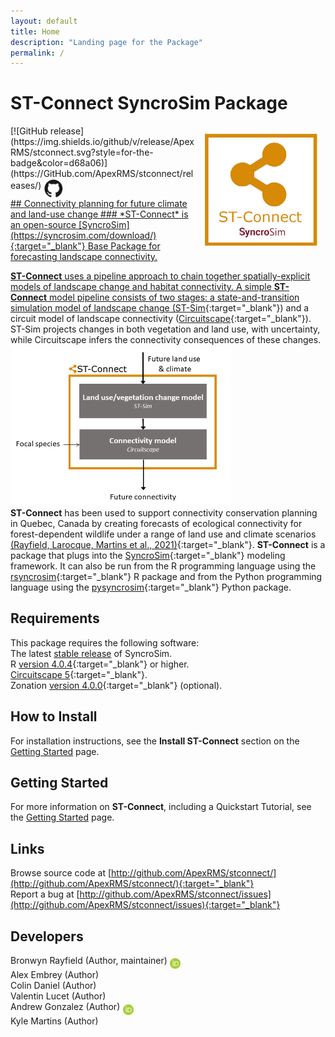 ```yaml
---
layout: default
title: Home
description: "Landing page for the Package"
permalink: /
---
```


# **ST-Connect** SyncroSim Package
<img align="right" style="padding: 13px" width="180" src="assets/images/logo/stconnect-sticker.png">
[![GitHub release](https://img.shields.io/github/v/release/ApexRMS/stconnect.svg?style=for-the-badge&color=d68a06)](https://GitHub.com/ApexRMS/stconnect/releases/)    <a href="https://github.com/ApexRMS/stconnect"><img align="middle" style="padding: 1px" width="30" src="assets/images/logo/github-trans2.png">
<br>
## Connectivity planning for future climate and land-use change
### *ST-Connect* is an open-source [SyncroSim](https://syncrosim.com/download/){:target="_blank"} Base Package for forecasting landscape connectivity.


**ST-Connect** uses a pipeline approach to chain together spatially-explicit models of landscape change and habitat connectivity. A simple **ST-Connect** model pipeline consists of two stages: a state-and-transition simulation model of landscape change ([ST-Sim](http://docs.stsim.net/){:target="_blank"}) and a circuit model of landscape connectivity ([Circuitscape](https://circuitscape.org/){:target="_blank"}). ST-Sim projects changes in both vegetation and land use, with uncertainty, while Circuitscape infers the connectivity consequences of these changes.
<br>
<img align="middle" style="padding: 3px" width="350" src="assets/images/pipeline-1.PNG">
<br>
**ST-Connect** has been used to support connectivity conservation planning in Quebec, Canada by creating forecasts of ecological connectivity for forest-dependent wildlife under a range of land use and climate scenarios [(Rayfield, Larocque, Martins et al., 2021)](https://quebio.ca/en/connectivity_report){:target="_blank"}. **ST-Connect** is a package that plugs into the [SyncroSim](https://syncrosim.com/){:target="_blank"} modeling framework. It can also be run from the R programming language using the [rsyncrosim](https://syncrosim.com/r-package/){:target="_blank"} R package and from the Python programming language using the [pysyncrosim](https://pysyncrosim.readthedocs.io/en/latest/){:target="_blank"} Python package.

## Requirements

This package requires the following software:<br>
The latest <a href="https://syncrosim.com/download/" target="_blank">stable release</a> of SyncroSim.
<br>
R [version 4.0.4](https://www.r-project.org/){:target="_blank"} or higher.
<br>
[Circuitscape 5](https://circuitscape.org/downloads/){:target="_blank"}.
<br>
Zonation [version 4.0.0](https://github.com/cbig/zonation-core/releases){:target="_blank"} (optional).

## How to Install

For installation instructions, see the **Install ST-Connect** section on the [Getting Started](https://apexrms.github.io/stconnect/getting_started.html) page.

## Getting Started

For more information on **ST-Connect**, including a Quickstart Tutorial, see the [Getting Started](https://apexrms.github.io/stconnect/getting_started.html) page.

## Links

Browse source code at
[http://github.com/ApexRMS/stconnect/](http://github.com/ApexRMS/stconnect/){:target="_blank"}
<br>
Report a bug at
[http://github.com/ApexRMS/stconnect/issues](http://github.com/ApexRMS/stconnect/issues){:target="_blank"}

## Developers

Bronwyn Rayfield (Author, maintainer) <a href="https://orcid.org/0000-0003-1768-1300" target="_blank"><img align="middle" style="padding: 0.5px" width="17" src="assets/images/ORCID.png"></a>
<br>
Alex Embrey (Author)
<br>
Colin Daniel (Author)
<br>
Valentin Lucet (Author)
<br>
Andrew Gonzalez (Author) <a href="https://orcid.org/0000-0001-6075-8081" target="_blank"><img align="middle" style="padding: 0.5px" width="17" src="assets/images/ORCID.png"></a>
<br>
Kyle Martins (Author)
